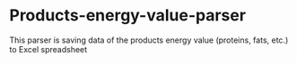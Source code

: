 # Products-energy-value-parser
This parser is saving data of the products energy value (proteins, fats, etc.) to Excel spreadsheet
